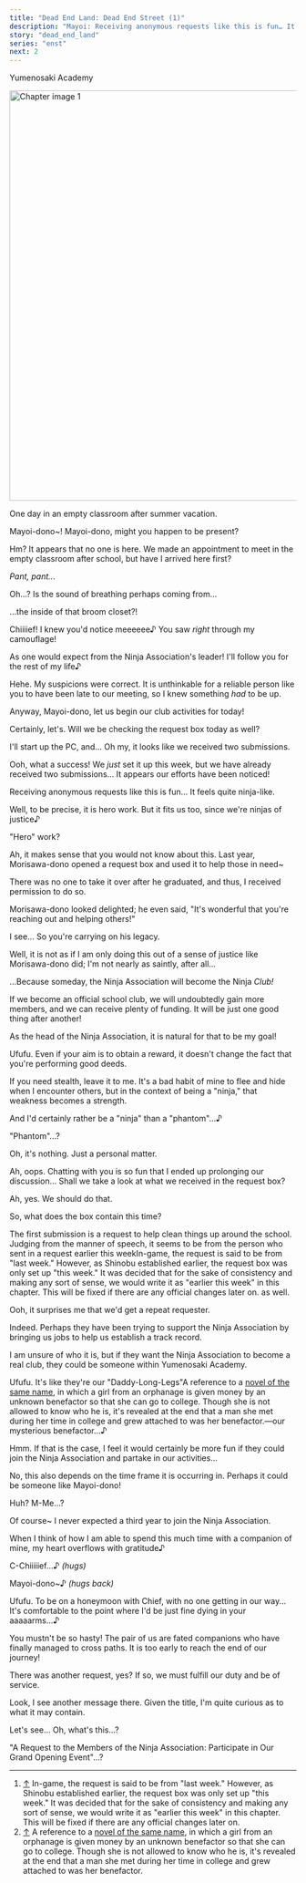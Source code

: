 ```yaml
---
title: "Dead End Land: Dead End Street (1)"
description: "Mayoi: Receiving anonymous requests like this is fun… It feels quite ninja-like."
story: "dead_end_land"
series: "enst"
next: 2
---
```


<Season s="Summer"/>

<Location>Yumenosaki Academy</Location>

<Image src="/img/tl/dead_end_land/1/1.jpg" alt="Chapter image 1" layout="responsive" width="1560" height="720" quality="100" />

<Narration>One day in an empty classroom after summer vacation.</Narration>

<Bubble character="Shinobu">

Mayoi-dono\~! Mayoi-dono, might you happen to be present?

Hm? It appears that no one is here. We made an appointment to meet in the empty classroom after school, but have I arrived here first?

</Bubble>

<Bubble unknown character="Mayoi" name="???">

_Pant, pant..._

</Bubble>

<Bubble character="Shinobu">

Oh...? Is the sound of breathing perhaps coming from...

...the inside of that broom closet?!

</Bubble>

<Bubble character="Mayoi">

Chiiiief! I knew you'd notice meeeeee♪ You saw _right_ through my camouflage!

As one would expect from the Ninja Association's leader! I'll follow you for the rest of my <span className="hold">life♪</span>

</Bubble>

<Bubble character="Shinobu">

Hehe. My suspicions were correct. It is unthinkable for a reliable person like you to have been late to our meeting, so I knew something _had_ to be up.

Anyway, Mayoi-dono, let us begin our club activities for today!

</Bubble>

<Bubble character="Mayoi">

Certainly, let's. Will we be checking the request box today as well?

I'll start up the PC, and... Oh my, it looks like we received two submissions.

</Bubble>

<Bubble character="Shinobu">

Ooh, what a success! We _just_ set it up this week, but we have already received two submissions... It appears our efforts have been noticed!

</Bubble>

<Bubble character="Mayoi">

Receiving anonymous requests like this is fun... It feels quite ninja-like.

</Bubble>

<Bubble character="Shinobu">

Well, to be precise, it is hero work. But it fits us too, since we're ninjas of <span className="hold">justice♪</span>

</Bubble>

<Bubble character="Mayoi">

"Hero" work?

</Bubble>

<Bubble character="Shinobu">

Ah, it makes sense that you would not know about this. Last year, Morisawa-dono opened a request box and used it to help those in need\~

There was no one to take it over after he graduated, and thus, I received permission to do so.

Morisawa-dono looked delighted; he even said, "It's wonderful that you're reaching out and helping others!"

</Bubble>

<Bubble character="Mayoi">

I see... So you're carrying on his legacy.

</Bubble>

<Bubble character="Shinobu">

Well, it is not as if I am only doing this out of a sense of justice like Morisawa-dono did; I'm not nearly as saintly, after all...

...Because someday, the Ninja Association will become the Ninja _Club!_

If we become an official school club, we will undoubtedly gain more members, and we can receive plenty of funding. It will be just one good thing after another!

As the head of the Ninja Association, it is natural for that to be my goal!

</Bubble>

<Bubble character="Mayoi">

Ufufu. Even if your aim is to obtain a reward, it doesn't change the fact that you're performing good deeds.

If you need stealth, leave it to me. It's a bad habit of mine to flee and hide when I encounter others, but in the context of being a "ninja," that weakness becomes a strength.

And I'd certainly rather be a "ninja" than a "phantom"...♪

</Bubble>

<Bubble character="Shinobu">

"Phantom"...?

</Bubble>

<Bubble character="Mayoi">

Oh, it's nothing. Just a personal matter.

Ah, oops. Chatting with you is so fun that I ended up prolonging our discussion... Shall we take a look at what we received in the request box?

</Bubble>

<Bubble character="Shinobu">

Ah, yes. We should do that.

So, what does the box contain this time?

</Bubble>

<Bubble character="Mayoi">

The first submission is a request to help clean things up around the school. Judging from the manner of speech, it seems to be from the person who sent in a request earlier this <span className="hold">week<Fn num="1">In-game, the request is said to be from "last week." However, as Shinobu established earlier, the request box was only set up "this week." It was decided that for the sake of consistency and making any sort of sense, we would write it as "earlier this week" in this chapter. This will be fixed if there are any official changes later on.</Fn></span> as well.

</Bubble>

<Bubble character="Shinobu">

Ooh, it surprises me that we'd get a repeat requester.

</Bubble>

<Bubble character="Mayoi">

Indeed. Perhaps they have been trying to support the Ninja Association by bringing us jobs to help us establish a track record.

I am unsure of who it is, but if they want the Ninja Association to become a real club, they could be someone within Yumenosaki Academy.

Ufufu. It's like they're our "Daddy-Long<span className="hold">-Legs"<Fn num="2">A reference to a [novel of the same name](<https://en.wikipedia.org/wiki/Daddy-Long-Legs_(novel)>), in which a girl from an orphanage is given money by an unknown benefactor so that she can go to college. Though she is not allowed to know who he is, it's revealed at the end that a man she met during her time in college and grew attached to was her benefactor.</Fn></span>—our mysterious benefactor...♪

</Bubble>

<Bubble character="Shinobu">

Hmm. If that is the case, I feel it would certainly be more fun if they could join the Ninja Association and partake in our activities...

No, this also depends on the time frame it is occurring in. Perhaps it could be someone like Mayoi-dono!

</Bubble>

<Bubble character="Mayoi">

Huh? M-Me...?

</Bubble>

<Bubble character="Shinobu">

Of course\~ I never expected a third year to join the Ninja Association.

When I think of how I am able to spend this much time with a companion of mine, my heart overflows with gratitude♪

</Bubble>

<Bubble character="Mayoi">

C-Chiiiiief...♪ _(hugs)_

</Bubble>

<Bubble character="Shinobu">

Mayoi-dono\~♪ _(hugs back)_

</Bubble>

<Bubble character="Mayoi">

Ufufu. To be on a honeymoon with Chief, with no one getting in our way... It's comfortable to the point where I'd be just fine dying in your aaaaarms...♪

</Bubble>

<Bubble character="Shinobu">

You mustn't be so hasty! The pair of us are fated companions who have finally managed to cross paths. It is too early to reach the end of our journey!

There was another request, yes? If so, we must fulfill our duty and be of service.

Look, I see another message there. Given the title, I'm quite curious as to what it may contain.

</Bubble>

<Bubble character="Mayoi">

Let's see... Oh, what's this...?

"A Request to the Members of the Ninja Association: Participate in Our Grand Opening Event"...?

</Bubble>

---

1. [↑](#fnref:1) In-game, the request is said to be from "last week." However, as Shinobu established earlier, the request box was only set up "this week." It was decided that for the sake of consistency and making any sort of sense, we would write it as "earlier this week" in this chapter. This will be fixed if there are any official changes later on.
2. [↑](#fnref:2) A reference to a [novel of the same name](<https://en.wikipedia.org/wiki/Daddy-Long-Legs_(novel)>), in which a girl from an orphanage is given money by an unknown benefactor so that she can go to college. Though she is not allowed to know who he is, it's revealed at the end that a man she met during her time in college and grew attached to was her benefactor.

<Credits tl="[Whisper](https://whisperscrawls.dreamwidth.org)" tlc="[Holi](https://holistar.dreamwidth.org)" qc="[Ren](https://tomoya.moe)" />

